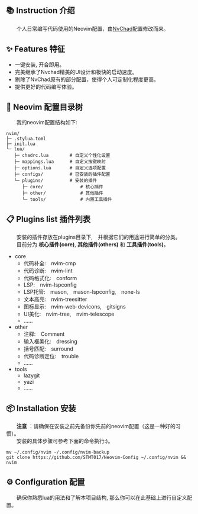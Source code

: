 ## 📚️ Instruction 介绍
&emsp;&emsp;个人日常编写代码使用的Neovim配置，由[NvChad](https://github.com/NvChad/NvChad)配置修改而来。<br>

## ✨ Features 特征

- 一键安装, 开合即用。
- 完美继承了Nvchad精美的UI设计和极快的启动速度。
- 剔除了NvChad原有的部分配置，使得个人可定制化程度更高。
- 提供更好的代码编写体验。

## 🌲 Neovim 配置目录树
&emsp;&emsp;我的neovim配置结构如下:

```
nvim/
├─ .stylua.toml
├─ init.lua
└─ lua/
   ├─ chadrc.lua        # 自定义个性化设置
   ├─ mappings.lua      # 自定义按键映射
   ├─ options.lua       # 自定义选项配置
   ├─ configs/          # 已安装的插件配置
   └─ plugins/          # 安装的插件
      ├─ core/              # 核心插件
      ├─ other/             # 其他插件
      └─ tools/             # 内置工具插件
```

## 📋 Plugins list 插件列表
&emsp;&emsp;安装的插件存放在plugins目录下,&emsp;并根据它们的用途进行简单的分类。<br>
&emsp;&emsp;目前分为 __核心插件(core)__, __其他插件(others)__ 和 __工具插件(tools)__。

- core
   - 代码补全:&emsp;nvim-cmp
   - 代码诊断:&emsp;nvim-lint
   - 代码格式化:&emsp;conform
   - LSP:&emsp;nvim-lspconfig
   - LSP托管:&emsp;mason,&emsp;mason-lspconfig,&emsp;none-ls
   - 文本高亮:&emsp;nvim-treesitter
   - 图标显示:&emsp;nvim-web-devicons,&emsp;gitsigns
   - UI美化:&emsp;nvim-tree,&emsp;nvim-telescope
   - ......
- other
   - 注释:&emsp;Comment 
   - 输入框美化:&emsp;dressing 
   - 括号匹配:&emsp;surround
   - 代码诊断定位:&emsp;trouble
   - ......
- tools
   - lazygit   
   - yazi
   - ......

## 📦 Installation 安装
&emsp;&emsp;__注意__ ：请确保在安装之前先备份你先前的neovim配置（这是一种好的习惯）。<br>
&emsp;&emsp;安装的具体步骤可参考下面的命令执行:)。

```git
mv ~/.config/nvim ~/.config/nvim-backup                                                  
git clone https://github.com/STMT017/Neovim-Config ~/.config/nvim && nvim                                                                       
```

## ⚙️ Configuration 配置
&emsp;&emsp;确保你熟悉lua的用法和了解本项目结构, 那么你可以在此基础上进行自定义配置。
